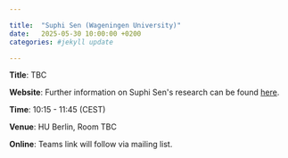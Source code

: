 ```yaml
---

title:  "Suphi Sen (Wageningen University)"
date:   2025-05-30 10:00:00 +0200
categories: #jekyll update

---
```


**Title**: TBC

**Website**: Further information on Suphi Sen's research can be found [here](https://sites.google.com/site/suphisen/home).

**Time**: 10:15 - 11:45  (CEST) 

**Venue**: HU Berlin,
Room TBC

**Online**: Teams link will follow via mailing list.

